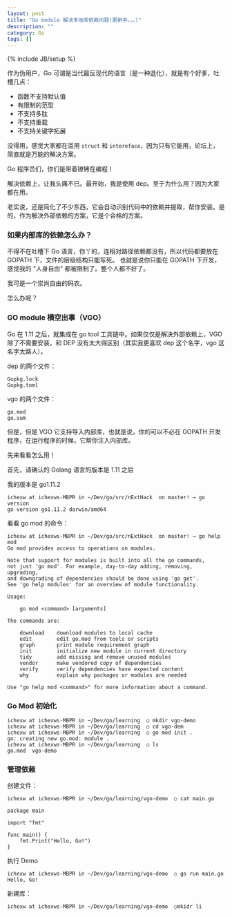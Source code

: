 ```yaml
---
layout: post
title: "Go module 解决本地库依赖问题(更新中。。。)"
description: ""
category: Go
tags: []
---
```

{% include JB/setup %}

作为伪用户，Go 可谓是当代最反现代的语言（是一种退化），就是有个好爹，吐槽几点：

* 函数不支持默认值
* 有限制的范型
* 不支持多肽
* 不支持重载
* 不支持关键字拓展

没得用，感觉大家都在滥用 `struct` 和 `intereface`，因为只有它能用，论坛上，简直就是万能的解决方案。

Go 程序员们，你们是带着镣铐在编程！

解决依赖上，让我头痛不已。最开始，我是使用 dep。至于为什么用？因为大家都在用。

老实说，还是简化了不少东西，它会自动识别代码中的依赖并提取，帮你安装。是的，作为解决外部依赖的方案，它是个合格的方案。

### 如果内部库的依赖怎么办？

不得不在吐槽下 Go 语言，你丫的，连相对路径依赖都没有，所以代码都要放在 GOPATH 下，文件的层级结构只能写死。 
也就是说你只能在 GOPATH 下开发，感觉我的 "人身自由" 都被限制了。整个人都不好了。

我可是一个崇尚自由的码农。

怎么办呢？

### GO module 横空出事（VGO）

Go 在 1.11 之后，就集成在 go tool 工具链中。如果仅仅是解决外部依赖上，VGO 除了不需要安装，和 DEP 没有太大得区别（其实我更喜欢 dep 这个名字，vgo 这名字太路人）。

dep 的两个文件：

    Gopkg.lock
    Gopkg.toml
    
vgo 的两个文件：

    go.mod
    go.sum

但是，但是 VGO 它支持导入内部库，也就是说，你的可以不必在 GOPATH 开发程序，在运行程序的时候，它帮你注入内部库。

先来看看怎么用！

首先，请确认的 Golang 语言的版本是 1.11 之后

我的版本是 go1.11.2

    ichexw at ichexws-MBPR in ~/Dev/go/src/nExtHack  on master! → go version
    go version go1.11.2 darwin/amd64

看看 go mod 的命令：

	ichexw at ichexws-MBPR in ~/Dev/go/src/nExtHack  on master! → go help mod
	Go mod provides access to operations on modules.
	
	Note that support for modules is built into all the go commands,
	not just 'go mod'. For example, day-to-day adding, removing, upgrading,
	and downgrading of dependencies should be done using 'go get'.
	See 'go help modules' for an overview of module functionality.
	
	Usage:
	
		go mod <command> [arguments]
	
	The commands are:
	
		download    download modules to local cache
		edit        edit go.mod from tools or scripts
		graph       print module requirement graph
		init        initialize new module in current directory
		tidy        add missing and remove unused modules
		vendor      make vendored copy of dependencies
		verify      verify dependencies have expected content
		why         explain why packages or modules are needed
	
	Use "go help mod <command>" for more information about a command.


### Go Mod 初始化

	ichexw at ichexws-MBPR in ~/Dev/go/learning  ○ mkdir vgo-demo
	ichexw at ichexws-MBPR in ~/Dev/go/learning  ○ cd vgo-dem
	ichexw at ichexws-MBPR in ~/Dev/go/learning  ○ go mod init .
	go: creating new go.mod: module .
	ichexw at ichexws-MBPR in ~/Dev/go/learning  ○ ls
	go.mod  vgo-demo
    
### 管理依赖

创建文件：

	ichexw at ichexws-MBPR in ~/Dev/go/learning/vgo-demo  ○ cat main.go
	
	package main
	
	import "fmt"
	
	func main() {
	    fmt.Print("Hello, Go!")
	}
    
执行 Demo

    ichexw at ichexws-MBPR in ~/Dev/go/learning/vgo-demo  ○ go run main.go
    Hello, Go!

新建库：

    ichexw at ichexws-MBPR in ~/Dev/go/learning/vgo-demo  ○mkidr li
